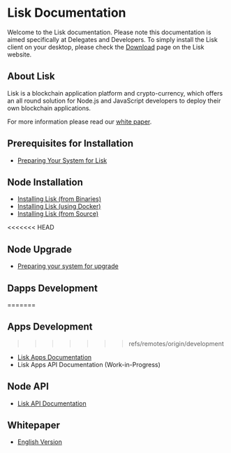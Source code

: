 # Lisk Documentation

Welcome to the Lisk documentation. Please note this documentation is aimed specifically at Delegates and Developers. To simply install the Lisk client on your desktop, please check the [Download](https://lisk.io/download) page on the Lisk website.

## About Lisk

Lisk is a blockchain application platform and crypto-currency, which offers an all round solution for Node.js and JavaScript developers to deploy their own blockchain applications.

For more information please read our [white paper](/documentation?i=lisk-whitepaper/LiskWhitepaper).

## Prerequisites for Installation

* [Preparing Your System for Lisk](/documentation?i=lisk-docs/PrereqSetup)

## Node Installation

* [Installing Lisk (from Binaries)](/documentation?i=lisk-docs/BinaryInstall)
* [Installing Lisk (using Docker)](/documentation?i=lisk-docs/DockerInstall)
* [Installing Lisk (from Source)](/documentation?i=lisk-docs/SourceInstall)

<<<<<<< HEAD
## Node Upgrade

* [Preparing your system for upgrade](/documentation?i=lisk-docs/UpgradeSteps)

## Dapps Development
=======
## Apps Development
>>>>>>> refs/remotes/origin/development

* [Lisk Apps Documentation](/documentation?i=lisk-apps-docs/README)
* Lisk Apps API Documentation (Work-in-Progress)

## Node API

* [Lisk API Documentation](/documentation?i=lisk-docs/APIReference)

## Whitepaper

* [English Version](/documentation?i=lisk-whitepaper/LiskWhitepaper)
